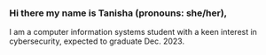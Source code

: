### Hi there my name is Tanisha (pronouns: she/her), 
I am a computer information systems student with a keen interest in cybersecurity, expected to graduate Dec. 2023. 

<!--
**DinoNI2/DinoNI2** is a ✨ _special_ ✨ repository because its `README.md` (this file) appears on your GitHub profile.

Here are some ideas to get you started:

- 🔭 I’m currently working on my web development skills through project creation 
- 🌱 I’m currently learning Microsoft Azure and DevOps 
- 💬 Ask me about ...
- 📫 How to reach me: linkedin 
- ⚡ Fun fact: ...
-->
